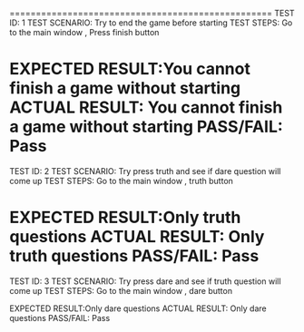==================================================
TEST ID:        1
TEST SCENARIO:  Try to end the game before starting
TEST STEPS:     Go to the main window , Press finish button

EXPECTED RESULT:You cannot finish a game without starting
ACTUAL RESULT:  You cannot finish a game without starting
PASS/FAIL:      Pass 
==================================================
TEST ID:        2
TEST SCENARIO:  Try press truth and see if dare question will come up
TEST STEPS:     Go to the main window , truth button

EXPECTED RESULT:Only truth questions
ACTUAL RESULT:  Only truth questions
PASS/FAIL:      Pass 
==================================================
TEST ID:        3
TEST SCENARIO:  Try press dare and see if truth question will come up
TEST STEPS:     Go to the main window , dare button

EXPECTED RESULT:Only dare questions
ACTUAL RESULT:  Only dare questions
PASS/FAIL:      Pass 

